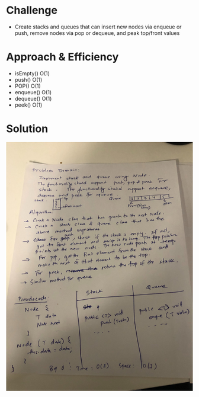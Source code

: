 # Challenge
- Create stacks and queues that can insert new nodes via enqueue or push, remove nodes via pop or dequeue, and peak top/front values

# Approach & Efficiency
- isEmpty() O(1)
- push() O(1)
- POP() O(1)
- enqueue() O(1)
- dequeue() O(1)
- peek() O(1)

# Solution

![arrar](https://github.com/AyaaBe95/data-structures-and-algorithms401/blob/main/assests/stack.jpg)
